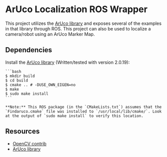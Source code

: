 ArUco Localization ROS Wrapper
==============================

This project utilizes the [ArUco library](https://www.uco.es/investiga/grupos/ava/node/26) and exposes several of the examples in that library through ROS. This project can also be used to localize a camera/robot using an ArUco Marker Map.

## Dependencies ##

Install the [ArUco library](https://www.uco.es/investiga/grupos/ava/node/26) (Written/tested with version 2.0.19):

    ```bash
    $ mkdir build
    $ cd build
    $ cmake .. # -DUSE_OWN_EIGEN=no
    $ make
    $ sudo make install
    ```

    **Note:** This ROS package (in the `CMakeLists.txt`) assumes that the `Findaruco.cmake` file was installed to `/usr/local/lib/cmake/`. Look at the output of `sudo make install` to verify this location.

## Resources ##

- [OpenCV contrib]()
- [ArUco library]()
